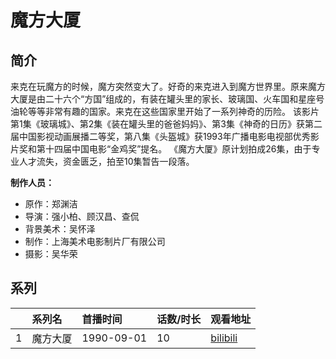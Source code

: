 # 魔方大厦


## 简介

来克在玩魔方的时候，魔方突然变大了。好奇的来克进入到魔方世界里。原来魔方大厦是由二十六个“方国”组成的，有装在罐头里的家长、玻璃国、火车国和星座号油轮等等非常有趣的国家。来克在这些国家里开始了一系列神奇的历险。
该影片第1集《玻璃城》、第2集《装在罐头里的爸爸妈妈》、第3集《神奇的日历》获第二届中国影视动画展播二等奖，第八集《头盔城》获1993年广播电影电视部优秀影片奖和第十四届中国电影“金鸡奖”提名。
《魔方大厦》原计划拍成26集，由于专业人才流失，资金匮乏，拍至10集暂告一段落。

**制作人员：**
- 原作：郑渊洁
- 导演：强小柏、顾汉昌、查侃
- 背景美术：吴怀泽
- 制作：上海美术电影制片厂有限公司
- 摄影：吴华荣



## 系列

|     |   系列名   |   首播时间  | 话数/时长  | 观看地址 |
|:---  |:------    |:----      |:---       |:---  |
| 1 | 魔方大厦 | 1990-09-01 | 10 | [bilibili](https://www.bilibili.com/video/BV1nM4y1p7aR)  |

<!--

## 配乐

{{< music auto="https://y.qq.com/n/yqq/album/.html" >}}

-->





